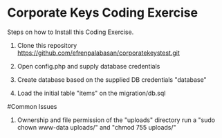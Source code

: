 # Corporate Keys Coding Exercise


Steps on how to Install this Coding Exercise. 

1. Clone this repository https://github.com/efrenpalabasan/corporatekeystest.git

2. Open config.php and supply database credentials

3. Create database based on the supplied DB credentials "database"

4. Load the initial table "items" on the migration/db.sql

#Common Issues

1. Ownership and file permission of the "uploads" directory 
    run a "sudo chown www-data uploads/" and "chmod 755 uploads/"
